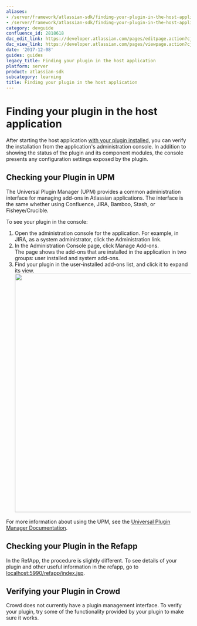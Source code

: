 ```yaml
---
aliases:
- /server/framework/atlassian-sdk/finding-your-plugin-in-the-host-application-2818618.html
- /server/framework/atlassian-sdk/finding-your-plugin-in-the-host-application-2818618.md
category: devguide
confluence_id: 2818618
dac_edit_link: https://developer.atlassian.com/pages/editpage.action?cjm=wozere&pageId=2818618
dac_view_link: https://developer.atlassian.com/pages/viewpage.action?cjm=wozere&pageId=2818618
date: '2017-12-08'
guides: guides
legacy_title: Finding your plugin in the host application
platform: server
product: atlassian-sdk
subcategory: learning
title: Finding your plugin in the host application
---
```

# Finding your plugin in the host application

After starting the host application [with your plugin installed](/server/framework/atlassian-sdk/start-a-host-application-with-a-plugin-installed), you can verify the installation from the application's administration console. In addition to showing the status of the plugin and its component modules, the console presents any configuration settings exposed by the plugin.

## Checking your Plugin in UPM

The Universal Plugin Manager (UPM) provides a common administration interface for managing add-ons in Atlassian applications. The interface is the same whether using Confluence, JIRA, Bamboo, Stash, or Fisheye/Crucible. 

To see your plugin in the console:

1.  Open the administration console for the application. For example, in JIRA, as a system administrator, click the Administration link.
2.  In the Administration Console page, click Manage Add-ons.  
    The page shows the add-ons that are installed in the application in two groups: user installed and system add-ons.
3.  Find your plugin in the user-installed add-ons list, and click it to expand its view.  
    <img src="/server/framework/atlassian-sdk/images/customaddonview.png" width="650" />

For more information about using the UPM, see the <a href="https://confluence.atlassian.com/display/UPM/Universal+Plugin+Manager+Documentation" class="external-link">Universal Plugin Manager Documentation</a>.

## Checking your Plugin in the Refapp

In the RefApp, the procedure is slightly different. To see details of your plugin and other useful information in the refapp, go to <a href="http://localhost:5990/refapp/index.jsp" class="uri external-link">localhost:5990/refapp/index.jsp</a>.

## Verifying your Plugin in Crowd

Crowd does not currently have a plugin management interface. To verify your plugin, try some of the functionality provided by your plugin to make sure it works.
